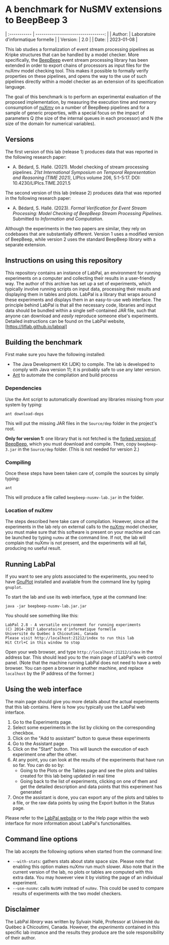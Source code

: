 A benchmark for NuSMV extensions to BeepBeep 3
==============================================

| :----------- | ----------------------------------: |
| Author:      | Laboratoire d'informatique formelle |
| Version:     | 2.0                                 |
| Date:        | 2023-01-08                          |

This lab studies a formalization of event stream processing pipelines as Kripke
structures that can be handled by a model checker. More specifically, the
[BeepBeep](https://liflab.github.io/beepbeep-3) event stream processing library
has been extended in order to export chains of processors as input files for the
nuXmv model checking tool. This makes it possible to formally verify properties
on these pipelines, and opens the way to the use of such pipelines directly
within a model checker as an extension of its specification language.

The goal of this benchmark is to perform an experimental evaluation of the
proposed implementation, by measuring the execution time and memory consumption
of [nuXmv](https://nuxmv.fbk.eu/) on a number of BeepBeep pipelines and for a
sample of generic properties, with a special focus on the impact of parameters
Q (the size of the internal queues in each processor) and N (the size of the
domain for numerical variables).

Versions
--------

The first version of this lab (release 1) produces data that was reported in the
following research paper:

- A. Bédard, S. Hallé. (2021). Model checking of stream processing pipelines.
  *21st International Symposium on Temporal Representation and Reasoning
  (TIME 2021)*, LIPIcs volume 206, 5:1-5:17. DOI: 10.4230/LIPIcs.TIME.2021.5

The second version of this lab (release 2) produces data that was reported in
the following research paper:

- A. Bédard, S. Hallé. (2023). *Formal Verification for Event Stream
  Processing: Model Checking of BeepBeep Stream Processing Pipelines*.
  Submitted to *Information and Computation*.

Although the experiments in the two papers are similar, they rely on codebases
that are substantially different. Version 1 uses a modified version of BeepBeep,
while version 2 uses the standard BeepBeep library with a separate extension.

Instructions on using this repository
-------------------------------------

This repository contains an instance of LabPal, an environment for running
experiments on a computer and collecting their results in a user-friendly way.
The author of this archive has set up a set of experiments, which typically
involve running scripts on input data, processing their results and displaying
them in tables and plots. LabPal is a library that wraps around these
experiments and displays them in an easy-to-use web interface. The principle
behind LabPal is that all the necessary code, libraries and input data should be
bundled within a single self-contained JAR file, such that anyone can download
and *easily* reproduce someone else's experiments. Detailed instructions can be
found on the LabPal website, [https://liflab.github.io/labpal]

Building the benchmark
----------------------

First make sure you have the following installed:

- The Java Development Kit (JDK) to compile. The lab is developed to comply
  with Java version 11; it is probably safe to use any later version.
- [Ant](http://ant.apache.org) to automate the compilation and build process

### Dependencies

Use the Ant script to automatically download any libraries missing from your
system by typing:

    ant download-deps

This will put the missing JAR files in the `Source/dep` folder in the project's
root.

**Only for version 1:** one library that is not fetched is the [forked version of
BeepBeep](https://github.com/alexisBedard/beepbeep-3), which you
must download and compile. Then, copy `beepbeep-3.jar` in the `Source/dep`
folder. (This is not needed for version 2.)

### Compiling

Once these steps have been taken care of, compile the sources by simply typing:

    ant

This will produce a file called `beepbeep-nusmv-lab.jar` in the folder.

### Location of nuXmv

The steps described here take care of compilation. However, since all the
experiments in the lab rely on external calls to the
[nuXmv](https://nuxmv.fbk.eu/) model checker, you must make sure that this
software is present on your machine and can be launched by typing `nuXmv` at the
command line. If not, the lab will complain that nuXmv is not present, and the
experiments will all fail, producing no useful result.

Running LabPal
--------------

If you want to see any plots associated to the experiments, you need to have
[GnuPlot](http://gnuplot.info) installed and available from the command line
by typing `gnuplot`.

To start the lab and use its web interface, type at the command line:

    java -jar beepbeep-nusmv-lab.jar.jar

You should see something like this:

    LabPal 2.8 - A versatile environment for running experiments
    (C) 2014-2017 Laboratoire d'informatique formelle
    Université du Québec à Chicoutimi, Canada
    Please visit http://localhost:21212/index to run this lab
    Hit Ctrl+C in this window to stop

Open your web browser, and type `http://localhost:21212/index` in the address
bar. This should lead you to the main page of LabPal's web control panel.
(Note that the machine running LabPal does not need to have a web browser.
You can open a browser in another machine, and replace `localhost` by the IP
address of the former.)

Using the web interface
-----------------------

The main page should give you more details about the actual experiments that
this lab contains. Here is how you typically use the LabPal web interface.

1. Go to the Experiments page.
2. Select some experiments in the list by clicking on the corresponding
   checkbox.
3. Click on the "Add to assistant" button to queue these experiments
4. Go to the Assistant page
5. Click on the "Start" button. This will launch the execution of each
   experiment one after the other.
6. At any point, you can look at the results of the experiments that have run so
   far. You can do so by:
   - Going to the Plots or the Tables page and see the plots and tables created
     for this lab being updated in real time
   - Going back to the list of experiments, clicking on one of them and get the
     detailed description and data points that this experiment has generated
7. Once the assistant is done, you can export any of the plots and tables to a
   file, or the raw data points by using the Export button in the Status page.

Please refer to the [LabPal website](https://liflab.github.io/labpal)
or to the Help page within the web interface for more information about
LabPal's functionalities.

Command line options
--------------------

The lab accepts the following options when started from the command line:

- `--with-stats`: gathers stats about state space size. Please note that
  enabling this option makes nuXmv run much slower. Also note that in the
  current version of the lab, no plots or tables are computed with this extra
  data. You may however view it by visiting the page of an individual
  experiment.
- `--use-nusmv`: calls `NuSMV` instead of `nuXmv`. This could be used to compare
  results of experiments with the two model checkers.

Disclaimer
----------

The LabPal *library* was written by Sylvain Hallé, Professor at Université du
Québec à Chicoutimi, Canada. However, the *experiments* contained in this
specific lab instance and the results they produce are the sole responsibility
of their author.

<!-- :maxLineLen=80: -->